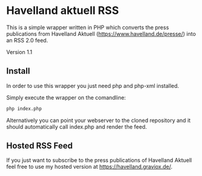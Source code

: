 Havelland aktuell RSS
==========================
This is a simple wrapper written in PHP which converts the press publications from Havelland Aktuell (https://www.havelland.de/presse/) into an RSS 2.0 feed.

Version 1.1

Install
-------

In order to use this wrapper you just need php and php-xml installed.

Simply execute the wrapper on the comandline:
```bash
php index.php
```

Alternatively you can point your webserver to the cloned repository and it should automatically call index.php and render the feed. 

Hosted RSS Feed
-------
If you just want to subscribe to the press publications of Havelland Aktuell feel free to use my hosted version at https://havelland.graviox.de/.
